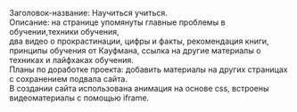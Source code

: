 Заголовок-название: Научиться учиться.<br>
Описание: на странице упомянуты главные проблемы в обучении,техники обучения, <br>два видео о прокрастинации, цифры и факты, рекомендация книги,<br> принципы обучения от Кауфмана, ссылка на другие материалы о техниках и лайфхаках обучения.<br>
Планы по доработке проекта: добавить материалы на других страницах с сохранением подвала сайта.<br>
В создании сайта использована анимация на основе css, встроены видеоматериалы с помощью iframe.